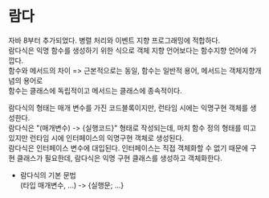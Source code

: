 # 람다

자바 8부터 추가되었다. 병렬 처리와 이벤트 지향 프로그래밍에 적합하다.   
람다식은 익명 함수를 생성하기 위한 식으로 객체 지향 언어보다는 함수지향 언어에 가깝다.   
함수와 메서드의 차이 => 근본적으로는 동일, 함수는 일반적 용어, 메서드는 객체지향개념의 용어로   
함수는 클래스에 독립적이고 메서드는 클래스에 종속적이다.   

람다식의 형태는 매개 변수를 가진 코드블록이지만, 런타임 시에는 익명구현 객체를 생성한다.   
람다식은 "(매개변수) -> {실행코드}" 형태로 작성되는데, 마치 함수 정의 형태를 띠고 있지만 런타임 시에 인터페이스의 익명구현 객체로 생성된다.   
람다식은 인터페이스 변수에 대입된다. 인터페이스는 직접 객체화할 수 없기 때문에 구현 클래스가 필요한데, 람다식은 익명 구현 클래스를 생성하고 객체화한다.   
* 람다식의 기본 문법   
(타입 매개변수, ...) -> {실행문; ...}   

